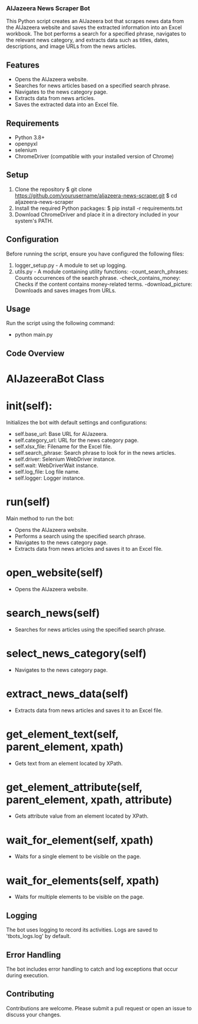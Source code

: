 ### AlJazeera News Scraper Bot
This Python script creates an AlJazeera bot that scrapes news data from the AlJazeera website and saves the extracted information into an Excel workbook. The bot performs a search for a specified phrase, navigates to the relevant news category, and extracts data such as titles, dates, descriptions, and image URLs from the news articles.

## Features
- Opens the AlJazeera website.
- Searches for news articles based on a specified search phrase.
- Navigates to the news category page.
- Extracts data from news articles.
- Saves the extracted data into an Excel file.

## Requirements
- Python 3.8+
- openpyxl
- selenium
- ChromeDriver (compatible with your installed version of Chrome)

## Setup
1. Clone the repository
    $ git clone https://github.com/yourusername/aljazeera-news-scraper.git
    $ cd aljazeera-news-scraper
2. Install the required Python packages:
    $ pip install -r requirements.txt
3. Download ChromeDriver and place it in a directory included in your system's PATH.

## Configuration
Before running the script, ensure you have configured the following files:
1. logger_setup.py - A module to set up logging.
2. utils.py - A module containing utility functions:
    -count_search_phrases: Counts occurrences of the search phrase.
    -check_contains_money: Checks if the content contains money-related terms.
    -download_picture: Downloads and saves images from URLs.

## Usage
Run the script using the following command:
  - python main.py

## Code Overview
# AlJazeeraBot Class
  # __init__(self):
  Initializes the bot with default settings and configurations:

  - self.base_url: Base URL for AlJazeera.
  - self.category_url: URL for the news category page.
  - self.xlsx_file: Filename for the Excel file.
  - self.search_phrase: Search phrase to look for in the news articles.
  - self.driver: Selenium WebDriver instance.
  - self.wait: WebDriverWait instance.
  - self.log_file: Log file name.
  - self.logger: Logger instance.

  # run(self)
  Main method to run the bot:

  - Opens the AlJazeera website.
  - Performs a search using the specified search phrase.
  - Navigates to the news category page.
  - Extracts data from news articles and saves it to an Excel file.

  # open_website(self)
  - Opens the AlJazeera website.

  # search_news(self)
  - Searches for news articles using the specified search phrase.

  # select_news_category(self)
  - Navigates to the news category page.

  # extract_news_data(self)
  - Extracts data from news articles and saves it to an Excel file.

  # get_element_text(self, parent_element, xpath)
  - Gets text from an element located by XPath.

  # get_element_attribute(self, parent_element, xpath, attribute)
  - Gets attribute value from an element located by XPath.

  # wait_for_element(self, xpath)
  - Waits for a single element to be visible on the page.

  # wait_for_elements(self, xpath)
  - Waits for multiple elements to be visible on the page.

## Logging
The bot uses logging to record its activities. Logs are saved to 'tbots_logs.log' by default.

## Error Handling
The bot includes error handling to catch and log exceptions that occur during execution.

## Contributing
Contributions are welcome. Please submit a pull request or open an issue to discuss your changes.
